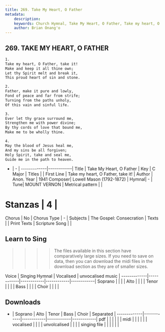 ```yaml
---
title: 269. Take My Heart, O Father
metadata:
    description: 
    keywords: Church Hymnal, Take My Heart, O Father, Take my heart, O Father, take it!, 
    author: Brian Onang'o
---
```



## 269. TAKE MY HEART, O FATHER

```txt
1.
Take my heart, O Father, take it! 
Make and keep it all thine own; 
Let thy Spirit melt and break it, 
This proud heart of sin and stone. 

2.
Father, make it pure and lowly, 
Fond of peace and far from strife; 
Turning from the paths unholy, 
Of this vain and sinful life. 

3.
Ever let thy grace surround me, 
Strengthen me with power divine; 
By thy cords of love that bound me, 
Make me to be wholly thine. 

4.
May the blood of Jesus heal me, 
And my sins be all forgiven; 
Holy Spirit, take and seal me, 
Guide me in the path to heaven.

```

- |   -  |
-------------|------------|
Title | Take My Heart, O Father |
Key | C Major |
Titles |  |
First Line | Take my heart, O Father, take it! |
Author | Anon.
Year | 1941
Composer| Lowell Mason (1792-1872) |
Hymnal|  - |
Tune| MOUNT VERNON |
Metrical pattern | |
# Stanzas | 4 |
Chorus | No |
Chorus Type | - |
Subjects | The Gospel: Consecration |
Texts |  |
Print Texts | 
Scripture Song |  |
  
## Learn to Sing

>>>> The files available in this section have comparatively large sizes. If you need to save on data, then you can download the midi files in the download section as they are of smaller sizes.

Voice |  Singing Hymnal | Vocalised | unvocalised music |
-------------|------------|------------|------------|------------|
Soprano | | | |
Alto | | | |
Tenor | | | |
Bass | | | |
Choir | | | |

## Downloads

- |  Soprano | Alto | Tenor | Bass | Choir | Separated |
-------------|------------|------------|------------|------------|
pdf | | | | | |
midi | | | | | |
vocalised | | | |
unvolcalised | | | |
singing file | | | | | |
  